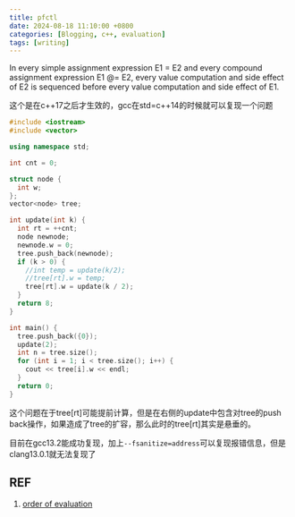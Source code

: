 ```yaml
---
title: pfctl
date: 2024-08-18 11:10:00 +0800
categories: [Blogging, c++, evaluation]
tags: [writing]
---
```


In every simple assignment expression E1 = E2 and every compound assignment expression E1 @= E2, every value computation and side effect of E2 is sequenced before every value computation and side effect of E1.

这个是在c++17之后才生效的，gcc在std=c++14的时候就可以复现一个问题

```cpp
#include <iostream>
#include <vector>

using namespace std;

int cnt = 0;

struct node {
  int w;
};
vector<node> tree;

int update(int k) {
  int rt = ++cnt;
  node newnode;
  newnode.w = 0;
  tree.push_back(newnode);
  if (k > 0) {
    //int temp = update(k/2);
    //tree[rt].w = temp;
    tree[rt].w = update(k / 2);
  }
  return 8;
}

int main() {
  tree.push_back({0});
  update(2);
  int n = tree.size();
  for (int i = 1; i < tree.size(); i++) {
    cout << tree[i].w << endl;
  }
  return 0;
}
```

这个问题在于tree[rt]可能提前计算，但是在右侧的update中包含对tree的push back操作，如果造成了tree的扩容，那么此时的tree[rt]其实是悬垂的。

目前在gcc13.2能成功复现，加上`--fsanitize=address`可以复现报错信息，但是clang13.0.1就无法复现了

## REF

1. [order of evaluation](https://en.cppreference.com/w/cpp/language/eval_order#Rules)
